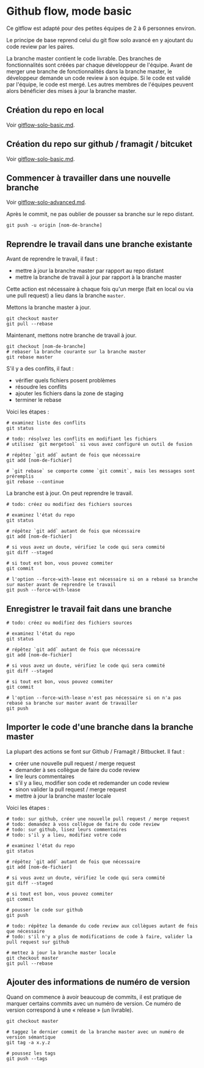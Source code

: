# Github flow, mode basic

Ce gitflow est adapté pour des petites équipes de 2 à 6 personnes environ.

Le principe de base reprend celui du git flow solo avancé en y ajoutant du code review par les paires.

La branche master contient le code livrable.
Des branches de fonctionnalités sont créées par chaque développeur de l'équipe.
Avant de merger une branche de fonctionnalités dans la branche master, le développeur demande un code review à son équipe.
Si le code est validé par l'équipe, le code est mergé.
Les autres membres de l'équipes peuvent alors bénéficier des mises à jour la branche master.

## Création du repo en local

Voir [gitflow-solo-basic.md](gitflow-solo-basic.md).

## Création du repo sur github / framagit / bitcuket

Voir [gitflow-solo-basic.md](gitflow-solo-basic.md).

## Commencer à travailler dans une nouvelle branche

Voir [gitflow-solo-advanced.md](gitflow-solo-advanced.md).

Après le commit, ne pas oublier de pousser sa branche sur le repo distant.

    git push -u origin [nom-de-branche]

## Reprendre le travail dans une branche existante

Avant de reprendre le travail, il faut :

- mettre à jour la branche master par rapport au repo distant
- mettre la branche de travail à jour par rapport à la branche master

Cette action est nécessaire à chaque fois qu'un merge (fait en local ou via une pull request) a lieu dans la branche `master`.

Mettons la branche master à jour.

    git checkout master
    git pull --rebase

Maintenant, mettons notre branche de travail à jour.

    git checkout [nom-de-branche]
    # rebaser la branche courante sur la branche master
    git rebase master

S'il y a des conflits, il faut :

- vérifier quels fichiers posent problèmes
- résoudre les conflits
- ajouter les fichiers dans la zone de staging
- terminer le rebase

Voici les étapes :

    # examinez liste des conflits
    git status

    # todo: résolvez les conflits en modifiant les fichiers
    # utilisez `git mergetool` si vous avez configuré un outil de fusion

    # répêtez `git add` autant de fois que nécessaire
    git add [nom-de-fichier]

    # `git rebase` se comporte comme `git commit`, mais les messages sont préremplis
    git rebase --continue

La branche est à jour.
On peut reprendre le travail.

    # todo: créez ou modifiez des fichiers sources

    # examinez l'état du repo
    git status

    # répêtez `git add` autant de fois que nécessaire
    git add [nom-de-fichier]

    # si vous avez un doute, vérifiez le code qui sera commité
    git diff --staged

    # si tout est bon, vous pouvez commiter
    git commit

    # l'option --force-with-lease est nécessaire si on a rebasé sa branche sur master avant de reprendre le travail
    git push --force-with-lease

## Enregistrer le travail fait dans une branche

    # todo: créez ou modifiez des fichiers sources

    # examinez l'état du repo
    git status

    # répêtez `git add` autant de fois que nécessaire
    git add [nom-de-fichier]

    # si vous avez un doute, vérifiez le code qui sera commité
    git diff --staged

    # si tout est bon, vous pouvez commiter
    git commit

    # l'option --force-with-lease n'est pas nécessaire si on n'a pas rebasé sa branche sur master avant de travailler
    git push

## Importer le code d'une branche dans la branche master

La plupart des actions se font sur Github / Framagit / Bitbucket.
Il faut :

- créer une nouvelle pull request / merge request
- demander à ses collègue de faire du code review
- lire leurs commentaires
- s'il y a lieu, modifier son code et redemander un code review
- sinon valider la pull request / merge request
- mettre à jour la branche master locale

Voici les étapes :

    # todo: sur github, créer une nouvelle pull request / merge request
    # todo: demandez à voss collègue de faire du code review
    # todo: sur github, lisez leurs commentaires
    # todo: s'il y a lieu, modifiez votre code

    # examinez l'état du repo
    git status

    # répêtez `git add` autant de fois que nécessaire
    git add [nom-de-fichier]

    # si vous avez un doute, vérifiez le code qui sera commité
    git diff --staged

    # si tout est bon, vous pouvez commiter
    git commit

    # pousser le code sur github
    git push

    # todo: répêtez la demande du code review aux collègues autant de fois que nécessaire
    # todo: s'il n'y a plus de modifications de code à faire, valider la pull request sur github

    # mettez à jour la branche master locale
    git checkout master
    git pull --rebase

## Ajouter des informations de numéro de version

Quand on commence à avoir beaucoup de commits, il est pratique de marquer certains commits avec un numéro de version.
Ce numéro de version correspond à une « release » (un livrable).

	git checkout master

	# taggez le dernier commit de la branche master avec un numéro de version sémantique
	git tag -a x.y.z

	# poussez les tags
	git push --tags


